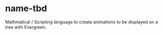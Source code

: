 # name-tbd
Mathmatical / Scripting language to create animations to be displayed on a tree with Evergreen.
